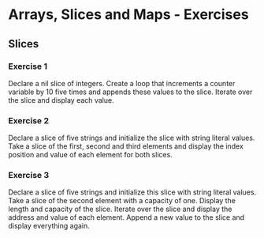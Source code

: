 # Arrays, Slices and Maps - Exercises

## Slices

### Exercise 1
Declare a nil slice of integers. Create a loop that increments a counter variable by 10 five times and appends these values to the slice. Iterate over the slice and display each value.

### Exercise 2
Declare a slice of five strings and initialize the slice with string literal values. Take a slice of the first, second and third elements and display the index position and value of each element for both slices.

### Exercise 3
Declare a slice of five strings and initialize this slice with string literal values. Take a slice of the second element with a capacity of one. Display the length and capacity of the slice. Iterate over the slice and display the address and value of each element. Append a new value to the slice and display everything again.